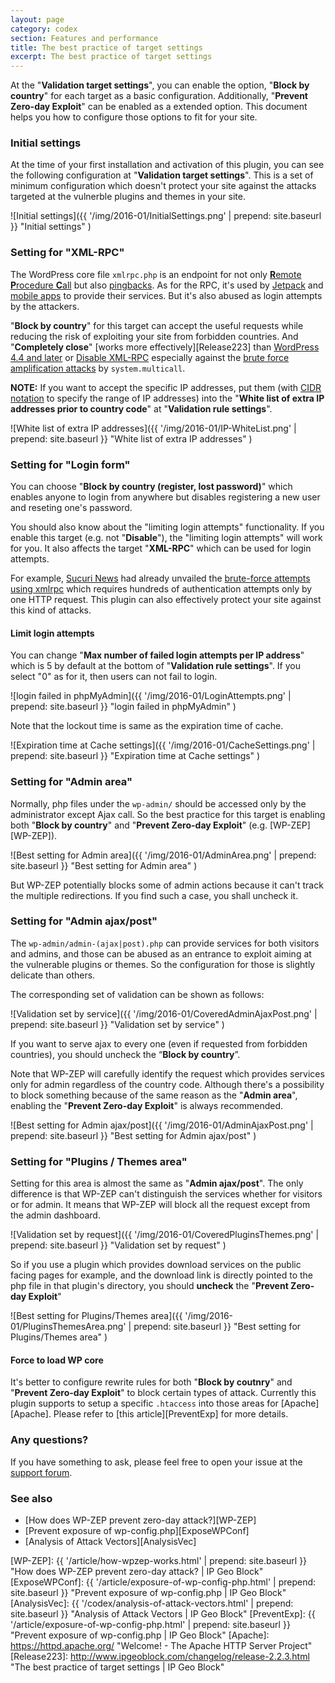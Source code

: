 ```yaml
---
layout: page
category: codex
section: Features and performance
title: The best practice of target settings
excerpt: The best practice of target settings
---
```


At the "**Validation target settings**", you can enable the option, "**Block 
by country**" for each target as a basic configuration. Additionally, 
"**Prevent Zero-day Exploit**" can be enabled as a extended option.
This document helps you how to configure those options to fit for your site.

<!--more-->

### Initial settings ###

At the time of your first installation and activation of this plugin, you can 
see the following configuration at "**Validation target settings**". This is a 
set of minimum configuration which doesn't protect your site against the 
attacks targeted at the vulnerble plugins and themes in your site.

![Initial settings]({{ '/img/2016-01/InitialSettings.png' | prepend: site.baseurl }}
 "Initial settings"
)

### Setting for "XML-RPC" ###

The WordPress core file `xmlrpc.php` is an endpoint for not only 
[**R**emote **P**rocedure **C**all][XML-RPC] but also [pingbacks][pingbacks].
As for the RPC, it's used by [Jetpack][Jetpack] and [mobile apps][MobileApp] 
to provide their services. But it's also abused as login attempts by the 
attackers.

"**Block by country**" for this target can accept the useful requests while 
reducing the risk of exploiting your site from forbidden countries. And 
"**Completely close**" [works more effectively][Release223] than 
[WordPress 4.4 and later][Core#34336] or [Disable XML-RPC][DIS-XMLRPC] 
especially against the [brute force amplification attacks][BruteXMLRPC] 
by `system.multicall`.

<div class="alert alert-info">
  <strong>NOTE:</strong>
  If you want to accept the specific IP addresses, put them (with 
  <a href="https://en.wikipedia.org/wiki/Classless_Inter-Domain_Routing" title="Classless Inter-Domain Routing - Wikipedia, the free encyclopedia">CIDR notation</a>
  to specify the range of IP addresses) into the
  "<strong>White list of extra IP addresses prior to country code</strong>"
  at "<strong>Validation rule settings</strong>".
</div>

![White list of extra IP addresses]({{ '/img/2016-01/IP-WhiteList.png' | prepend: site.baseurl }}
 "White list of extra IP addresses"
)

### Setting for "Login form" ###

You can choose "**Block by country (register, lost password)**" which enables 
anyone to login from anywhere but disables registering a new user and reseting 
one's password.

You should also know about the "limiting login attempts" functionality. If you 
enable this target (e.g. not "**Disable**"), the "limiting login attempts" 
will work for you. It also affects the target "**XML-RPC**" which can be used 
for login attempts.

For example, [Sucuri News][SucuriNews] had already unvailed the [brute-force 
attempts using xmlrpc][BruteXMLRPC] which requires hundreds of authentication 
attempts only by one HTTP request. This plugin can also effectively protect 
your site against this kind of attacks.

#### Limit login attempts ####

You can change "**Max number of failed login attempts per IP address**" which 
is 5 by default at the bottom of "**Validation rule settings**". If you select 
"0" as for it, then users can not fail to login.

![login failed in phpMyAdmin]({{ '/img/2016-01/LoginAttempts.png' | prepend: site.baseurl }}
 "login failed in phpMyAdmin"
)

Note that the lockout time is same as the expiration time of cache.

![Expiration time at Cache settings]({{ '/img/2016-01/CacheSettings.png' | prepend: site.baseurl }}
 "Expiration time at Cache settings"
)

### Setting for "Admin area" ###

Normally, php files under the `wp-admin/` should be accessed only by the 
administrator except Ajax call. So the best practice for this target is 
enabling both "**Block by country**" and "**Prevent Zero-day Exploit**" 
(e.g. [WP-ZEP][WP-ZEP]).

![Best setting for Admin area]({{ '/img/2016-01/AdminArea.png' | prepend: site.baseurl }}
 "Best setting for Admin area"
)

But WP-ZEP potentially blocks some of admin actions because it can't track the 
multiple redirections. If you find such a case, you shall uncheck it.

### Setting for "Admin ajax/post" ###

The `wp-admin/admin-(ajax|post).php` can provide services for both visitors 
and admins, and those can be abused as an entrance to exploit aiming at the 
vulnerable plugins or themes. So the configuration for those is slightly 
delicate than others.

The corresponding set of validation can be shown as follows:

![Validation set by service]({{ '/img/2016-01/CoveredAdminAjaxPost.png' | prepend: site.baseurl }}
 "Validation set by service"
)

If you want to serve ajax to every one (even if requested from forbidden 
countries), you should uncheck the “**Block by country**”.
 
Note that WP-ZEP will carefully identify the request which provides services 
only for admin regardless of the country code. Although there's a possibility 
to block something because of the same reason as the "**Admin area**", 
enabling the "**Prevent Zero-day Exploit**" is always recommended.

![Best setting for Admin ajax/post]({{ '/img/2016-01/AdminAjaxPost.png' | prepend: site.baseurl }}
 "Best setting for Admin ajax/post"
)

### Setting for "Plugins / Themes area" ###

Setting for this area is almost the same as "**Admin ajax/post**". The only 
difference is that WP-ZEP can't distinguish the services whether for visitors 
or for admin. It means that WP-ZEP will block all the request except from the 
admin dashboard.

![Validation set by request]({{ '/img/2016-01/CoveredPluginsThemes.png' | prepend: site.baseurl }}
 "Validation set by request"
)

So if you use a plugin which provides download services on the public facing 
pages for example, and the download link is directly pointed to the php file 
in that plugin's directory, you should **uncheck** the 
"**Prevent Zero-day Exploit**"

![Best setting for Plugins/Themes area]({{ '/img/2016-01/PluginsThemesArea.png' | prepend: site.baseurl }}
 "Best setting for Plugins/Themes area"
)

#### Force to load WP core ####

It's better to configure rewrite rules for both "**Block by coutnry**" and 
"**Prevent Zero-day Exploit**" to block certain types of attack. Currently 
this plugin supports to setup a specific `.htaccess` into those areas for 
[Apache][Apache]. Please refer to [this article][PreventExp] for more details.

### Any questions? ###

If you have something to ask, please feel free to open your issue at the 
[support forum][SupportForum].

### See also ###

- [How does WP-ZEP prevent zero-day attack?][WP-ZEP]
- [Prevent exposure of wp-config.php][ExposeWPConf]
- [Analysis of Attack Vectors][AnalysisVec]

[IP-Geo-Block]: https://wordpress.org/plugins/ip-geo-block/ "WordPress › IP Geo Block « WordPress Plugins"
[XML-RPC]:      https://en.wikipedia.org/wiki/XML-RPC "XML-RPC - Wikipedia, the free encyclopedia"
[pingbacks]:    http://codex.wordpress.org/Introduction_to_Blogging#Pingbacks "Introduction to Blogging « WordPress Codex"
[MobileApp]:    https://apps.wordpress.org/ "WordPress.org Mobile Apps"
[Jetpack]:      https://wordpress.org/support/topic/disabling-xml-rpc-may-damage-jetpack "WordPress › Support » Disabling XML-RPC may damage JetPack?"
[DIS-XMLRPC]:   https://wordpress.org/plugins/disable-xml-rpc/ "WordPress › Disable XML-RPC « WordPress Plugins"
[Core#34336]:   https://core.trac.wordpress.org/ticket/34336 "#34336 (Disable XML-RPC system.multicall authenticated requests on the first auth failure) – WordPress Trac"
[SupportForum]: https://wordpress.org/support/plugin/ip-geo-block "WordPress › Support » IP Geo Block"
[SucuriNews]:   https://blog.sucuri.net/ "Sucuri Blog - Website Security News"
[BruteXMLRPC]:  https://blog.sucuri.net/2015/10/brute-force-amplification-attacks-against-wordpress-xmlrpc.html "Brute Force Amplification Attacks Against WordPress XMLRPC - Sucuri Blog"
[WP-ZEP]:       {{ '/article/how-wpzep-works.html' | prepend: site.baseurl }} "How does WP-ZEP prevent zero-day attack? | IP Geo Block"
[ExposeWPConf]: {{ '/article/exposure-of-wp-config-php.html' | prepend: site.baseurl }} "Prevent exposure of wp-config.php | IP Geo Block"
[AnalysisVec]:  {{ '/codex/analysis-of-attack-vectors.html'  | prepend: site.baseurl }} "Analysis of Attack Vectors | IP Geo Block"
[PreventExp]:   {{ '/article/exposure-of-wp-config-php.html' | prepend: site.baseurl }} "Prevent exposure of wp-config.php | IP Geo Block"
[Apache]:       https://httpd.apache.org/ "Welcome! - The Apache HTTP Server Project"
[Release223]:   http://www.ipgeoblock.com/changelog/release-2.2.3.html "The best practice of target settings | IP Geo Block"
